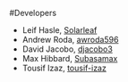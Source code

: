 #Developers
* Leif Hasle, [Solarleaf](https://github.com/Solarleaf)
* Andrew Roda, [awroda596](https://github.com/awroda596)
* David Jacobo, [djacobo3](https://github.com/djacobo3)
* Max Hibbard, [Subasamax](https://github.com/Subasamax)
* Tousif Izaz, [tousif-izaz](https://github.com/tousif-izaz)
